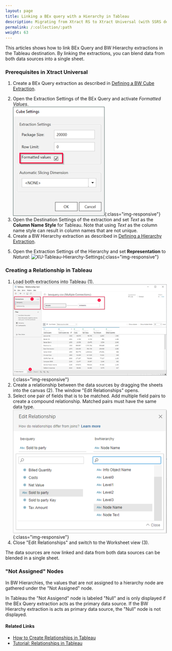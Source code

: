 ```yaml
---
layout: page
title: Linking a BEx query with a Hierarchy in Tableau
description: Migrating from Xtract RS to Xtract Universal (with SSRS destination)
permalink: /:collection/:path
weight: 63
---
```


This articles shows how to link BEx Query and BW Hierarchy extractions in the Tableau destination.
By linking the extractions, you can blend data from both data sources into a single sheet. 

### Prerequisites in Xtract Universal

1. Create a BEx Query extraction as described in [Defining a BW Cube Extraction](https://help.theobald-software.com/en/xtract-universal/bwcube/bw-cube-extraction-define). 
<!--- ![XU-Tableau-BExQuery](/img/contents/XU-Tableau-BExQuery.png){:class="img-responsive"} -->
2. Open the Extraction Settings of the BEx Query and activate *Formatted Values*.<br>
![XU-Tableau-BExQuery-Settings](/img/contents/XU-Tableau-BExQuery-Settings.png){:class="img-responsive"}
2. Open the Destination Settings of the extraction and set *Text* as the **Column Name Style** for Tableau.
Note that using *Text* as the column name style can result in column names that are not unique.
4. Create a BW Hierarchy extraction as described in [Defining a Hierarchy Extraction](https://help.theobald-software.com/en/xtract-universal/bw-hierarchies/hierarchy-extraction-define). 
<!--- ![XU-Tableau-Hierarchy](/img/contents/XU-Tableau-Hierarchy.png){:class="img-responsive"} -->
5. Open the Extraction Settings of the Hierarchy and set **Representation** to *Natural*:
![XU-Tableau-Hierarchy-Settings](/img/content/XU-Tableau-Hierarchy-Settings.png){:class="img-responsive"}


### Creating a Relationship in Tableau

1. Load both extractions into Tableau (1).
![Tableau-BExQuery-Datasource](/img/contents/Tableau-BExQuery-Datasource.png){:class="img-responsive"}
2. Create a relationship between the data sources by dragging the sheets into the canvas (2). The window "Edit Relationships" opens.
3. Select one pair of fields that is to be matched. Add multiple field pairs to create a compound relationship. Matched pairs must have the same data type. 
![Tableau-Edit-Relationships](/img/contents/Tableau-Edit-Relationships.png){:class="img-responsive"}
4. Close "Edit Relationships" and switch to the Worksheet view (3).

The data sources are now linked and data from both data sources can be blended in a single sheet. 
<!--- ![Tableau-Linked-Data-Sources](/img/contents/Tableau-Linked-Data-Sources.png){:class="img-responsive"}-->

### "Not Assigned" Nodes

In BW Hierarchies, the values that are not assigned to a hierarchy node are gathered under the "Not Assigned" node.

In Tableau the "Not Assigend" node is labeled "Null" and is only displayed if the BEx Query extraction acts as the primary data source. 
If the BW Hierarchy extraction is acts as primary data source, the "Null" node is not displayed.
<!---![Tableau_Relationship_with_Null_Node](/img/contents/Tableau_Relationship_with_Null_Node.png){:class="img-responsive"} -->
<!---![Tableau_Relationship_without_Null_Node](/img/contents/Tableau_Relationship_without_Null_Node.png){:class="img-responsive"} -->

#### Related Links
- [How to Create Relationships in Tableau](https://help.tableau.com/current/pro/desktop/en-us/relate_tables.htm#create-a-relationship)
- [Tutorial: Relationships in Tableau](https://www.tableau.com/learn/tutorials/on-demand/relationships)
